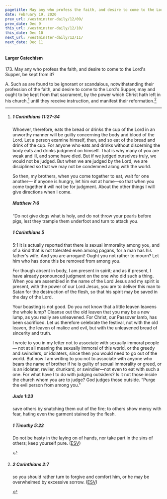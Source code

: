 ```yaml
---
pagetitle: May any who profess the faith, and desire to come to the Lord's Supper, be kept from it?
date: February 19, 2020
prev_url: /westminster-daily/12/09/
prev_date: Dec 9
this_url: /westminster-daily/12/10/
this_date: Dec 10
next_url: /westminster-daily/12/11/
next_date: Dec 11
---
```


#### Larger Catechism

173\. May any who profess the faith, and desire to come to the Lord's Supper, be kept from it?

A. Such as are found to be ignorant or scandalous, notwithstanding their profession of the faith, and desire to come to the Lord's Supper, may and ought to be kept from that sacrament, by the power which Christ hath left in his church,[^fnref:wlc1] until they receive instruction, and manifest their reformation.[^fnref:wlc2]


[^fnref:wlc1]: <div class="esv"><h5>1 Corinthians 11:27-34</h5> <div class="esv-text"><p id="p46011027.01-1">Whoever, therefore, eats the bread or drinks the cup of the Lord in an unworthy manner will be guilty concerning the body and blood of the Lord. Let a person examine himself, then, and so eat of the bread and drink of the cup. For anyone who eats and drinks without discerning the body eats and drinks judgment on himself. That is why many of you are weak and ill, and some have died. But if we judged ourselves truly, we would not be judged. But when we are judged by the Lord, we are disciplined so that we may not be condemned along with the world.</p>  <p id="p46011033.01-1">So then, my brothers, when you come together to eat, wait for one another&#8212; if anyone is hungry, let him eat at home&#8212;so that when you come together it will not be for judgment. About the other things I will give directions when I come.</p> </div><h5>Matthew 7:6</h5> <div class="esv-text"><p id="p40007006.01-2"><span class="woc">&#8220;Do not give dogs what is holy, and do not throw your pearls before pigs, lest they trample them underfoot and turn to attack you.</span></p> </div><h5>1 Corinthians 5</h5> <div class="esv-text"> <p id="p46005001.06-3"><span class="chapter-num" id="v46005001-3">5:1&nbsp;</span>It is actually reported that there is sexual immorality among you, and of a kind that is not tolerated even among pagans, for a man has his father's wife. And you are arrogant! Ought you not rather to mourn? Let him who has done this be removed from among you.</p>  <p id="p46005003.01-3">For though absent in body, I am present in spirit; and as if present, I have already pronounced judgment on the one who did such a thing. When you are assembled in the name of the Lord Jesus and my spirit is present, with the power of our Lord Jesus, you are to deliver this man to Satan for the destruction of the flesh, so that his spirit may be saved in the day of the Lord.</p>  <p id="p46005006.01-3">Your boasting is not good. Do you not know that a little leaven leavens the whole lump? Cleanse out the old leaven that you may be a new lump, as you really are unleavened. For Christ, our Passover lamb, has been sacrificed. Let us therefore celebrate the festival, not with the old leaven, the leaven of malice and evil, but with the unleavened bread of sincerity and truth.</p>  <p id="p46005009.01-3">I wrote to you in my letter not to associate with sexually immoral people&#8212; not at all meaning the sexually immoral of this world, or the greedy and swindlers, or idolaters, since then you would need to go out of the world. But now I am writing to you not to associate with anyone who bears the name of brother if he is guilty of sexual immorality or greed, or is an idolater, reviler, drunkard, or swindler&#8212;not even to eat with such a one. For what have I to do with judging outsiders? Is it not those inside the church whom you are to judge? God judges those outside. &#8220;Purge the evil person from among you.&#8221;</p> </div><h5>Jude 1:23</h5> <div class="esv-text"><p id="p65001023.01-4">save others by snatching them out of the fire; to others show mercy with fear, hating even the garment stained by the flesh.</p> </div><h5>1 Timothy 5:22</h5> <div class="esv-text"><p id="p54005022.01-5">Do not be hasty in the laying on of hands, nor take part in the sins of others; keep yourself pure.  (<a href="http://www.esv.org" class="copyright">ESV</a>)</p> </div> </div>

[^fnref:wlc2]: <div class="esv"><h5>2 Corinthians 2:7</h5> <div class="esv-text"><p id="p47002007.01-1">so you should rather turn to forgive and comfort him, or he may be overwhelmed by excessive sorrow.  (<a href="http://www.esv.org" class="copyright">ESV</a>)</p> </div> </div>

